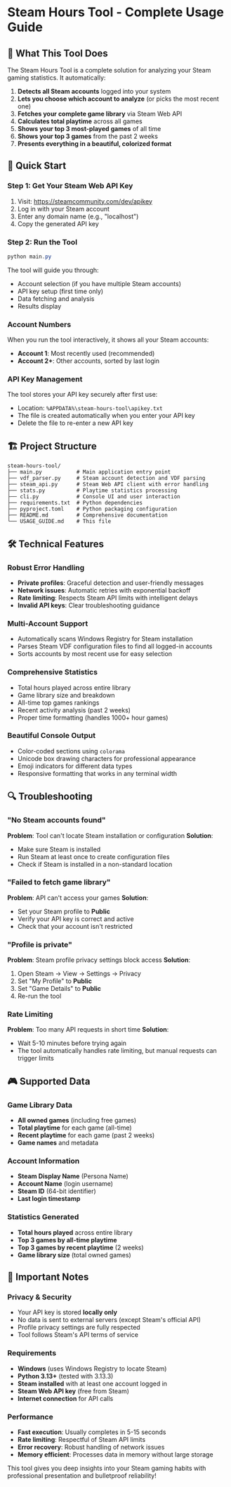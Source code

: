 # Steam Hours Tool - Complete Usage Guide

## 🎯 What This Tool Does

The Steam Hours Tool is a complete solution for analyzing your Steam gaming statistics. It automatically:

1. **Detects all Steam accounts** logged into your system
2. **Lets you choose which account to analyze** (or picks the most recent one)
3. **Fetches your complete game library** via Steam Web API
4. **Calculates total playtime** across all games
5. **Shows your top 3 most-played games** of all time
6. **Shows your top 3 games** from the past 2 weeks
7. **Presents everything in a beautiful, colorized format**

## 🚀 Quick Start

### Step 1: Get Your Steam Web API Key
1. Visit: https://steamcommunity.com/dev/apikey
2. Log in with your Steam account
3. Enter any domain name (e.g., "localhost")
4. Copy the generated API key

### Step 2: Run the Tool
```powershell
python main.py
```

The tool will guide you through:
- Account selection (if you have multiple Steam accounts)
- API key setup (first time only)
- Data fetching and analysis
- Results display


### Account Numbers
When you run the tool interactively, it shows all your Steam accounts:
- **Account 1**: Most recently used (recommended)
- **Account 2+**: Other accounts, sorted by last login

### API Key Management
The tool stores your API key securely after first use:
- Location: `%APPDATA%\steam-hours-tool\apikey.txt`
- The file is created automatically when you enter your API key
- Delete the file to re-enter a new API key

## 🏗️ Project Structure

```
steam-hours-tool/
├── main.py           # Main application entry point
├── vdf_parser.py     # Steam account detection and VDF parsing
├── steam_api.py      # Steam Web API client with error handling
├── stats.py          # Playtime statistics processing
├── cli.py            # Console UI and user interaction
├── requirements.txt  # Python dependencies
├── pyproject.toml    # Python packaging configuration
├── README.md         # Comprehensive documentation
└── USAGE_GUIDE.md    # This file
```

## 🛠️ Technical Features

### Robust Error Handling
- **Private profiles**: Graceful detection and user-friendly messages
- **Network issues**: Automatic retries with exponential backoff
- **Rate limiting**: Respects Steam API limits with intelligent delays
- **Invalid API keys**: Clear troubleshooting guidance

### Multi-Account Support
- Automatically scans Windows Registry for Steam installation
- Parses Steam VDF configuration files to find all logged-in accounts
- Sorts accounts by most recent use for easy selection

### Comprehensive Statistics
- Total hours played across entire library
- Game library size and breakdown
- All-time top games rankings
- Recent activity analysis (past 2 weeks)
- Proper time formatting (handles 1000+ hour games)

### Beautiful Console Output
- Color-coded sections using `colorama`
- Unicode box drawing characters for professional appearance
- Emoji indicators for different data types
- Responsive formatting that works in any terminal width

## 🔍 Troubleshooting

### "No Steam accounts found"
**Problem**: Tool can't locate Steam installation or configuration
**Solution**: 
- Make sure Steam is installed
- Run Steam at least once to create configuration files
- Check if Steam is installed in a non-standard location

### "Failed to fetch game library"
**Problem**: API can't access your games
**Solution**:
- Set your Steam profile to **Public**
- Verify your API key is correct and active
- Check that your account isn't restricted

### "Profile is private"
**Problem**: Steam profile privacy settings block access
**Solution**:
1. Open Steam → View → Settings → Privacy
2. Set "My Profile" to **Public**
3. Set "Game Details" to **Public**
4. Re-run the tool

### Rate Limiting
**Problem**: Too many API requests in short time
**Solution**: 
- Wait 5-10 minutes before trying again
- The tool automatically handles rate limiting, but manual requests can trigger limits

## 🎮 Supported Data

### Game Library Data
- **All owned games** (including free games)
- **Total playtime** for each game (all-time)
- **Recent playtime** for each game (past 2 weeks)
- **Game names** and metadata

### Account Information
- **Steam Display Name** (Persona Name)
- **Account Name** (login username)
- **Steam ID** (64-bit identifier)
- **Last login timestamp**

### Statistics Generated
- **Total hours played** across entire library
- **Top 3 games by all-time playtime**
- **Top 3 games by recent playtime** (2 weeks)
- **Game library size** (total owned games)

## 🚨 Important Notes

### Privacy & Security
- Your API key is stored **locally only**
- No data is sent to external servers (except Steam's official API)
- Profile privacy settings are fully respected
- Tool follows Steam's API terms of service

### Requirements
- **Windows** (uses Windows Registry to locate Steam)
- **Python 3.13+** (tested with 3.13.3)
- **Steam installed** with at least one account logged in
- **Steam Web API key** (free from Steam)
- **Internet connection** for API calls

### Performance
- **Fast execution**: Usually completes in 5-15 seconds
- **Rate limiting**: Respectful of Steam API limits
- **Error recovery**: Robust handling of network issues
- **Memory efficient**: Processes data in memory without large storage

This tool gives you deep insights into your Steam gaming habits with professional presentation and bulletproof reliability!